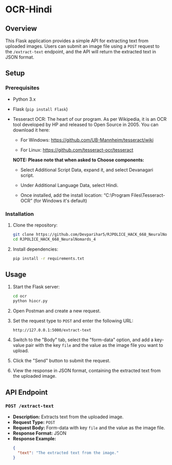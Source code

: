 # OCR-Hindi

## Overview

This Flask application provides a simple API for extracting text from uploaded images. Users can submit an image file using a `POST` request to the `/extract-text` endpoint, and the API will return the extracted text in JSON format.

## Setup

### Prerequisites

- Python 3.x
- Flask (`pip install Flask`)
- Tesseract OCR: The heart of our program. As per Wikipedia, it is an OCR tool developed by HP and released to Open Source in 2005. You can download it here:
  
  - For Windows: https://github.com/UB-Mannheim/tesseract/wiki
  
  - For Linux: https://github.com/tesseract-ocr/tesseract
  
  **NOTE: Please note that when asked to Choose components:**

  - Select Additional Script Data, expand it, and select Devanagari script.


  - Under Additional Language Data, select Hindi.

  - Once installed, add the install location: “C:\Program Files\Tesseract-OCR” (for Windows it's default)





### Installation

1. Clone the repository:

   ```bash
   git clone https://github.com/Devparihar5/RJPOLICE_HACK_668_NeuralNomards_4.git
   cd RJPOLICE_HACK_668_NeuralNomards_4
   ```

2. Install dependencies:

   ```bash
   pip install -r requirements.txt
   ```

## Usage

1. Start the Flask server:

   ```bash
   cd ocr
   python hiocr.py
   ```

2. Open Postman and create a new request.

3. Set the request type to `POST` and enter the following URL:

   ```
   http://127.0.0.1:5000/extract-text
   ```

4. Switch to the "Body" tab, select the "form-data" option, and add a key-value pair with the key `file` and the value as the image file you want to upload.

5. Click the "Send" button to submit the request.

6. View the response in JSON format, containing the extracted text from the uploaded image.

## API Endpoint

### `POST /extract-text`

- **Description:** Extracts text from the uploaded image.
- **Request Type:** `POST`
- **Request Body:** Form-data with key `file` and the value as the image file.
- **Response Format:** JSON
- **Response Example:**
  ```json
  {
    "text": "The extracted text from the image."
  }
  ```
